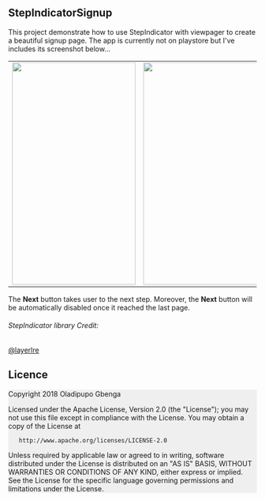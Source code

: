## StepIndicatorSignup
This project demonstrate how to use StepIndicator with viewpager to create a beautiful signup page. The app is currently not on playstore but I've includes its screenshot below...

<table border="0"><tr><td>
<img height="450" width="250" src="https://firebasestorage.googleapis.com/v0/b/firesample-12a1e.appspot.com/o/githubimages%2Fdevice-2018-04-05-171351.png?alt=media&token=9adf2400-7df1-490c-85d0-563223768671"></img></td><td>
<img height="450" width="250" src="https://firebasestorage.googleapis.com/v0/b/firesample-12a1e.appspot.com/o/githubimages%2Fdevice-2018-04-05-171436.png?alt=media&token=dd29ce2d-cb99-4ee7-b180-91732c466656"></img></td><td>
<img height="450" width="250" src="https://firebasestorage.googleapis.com/v0/b/firesample-12a1e.appspot.com/o/githubimages%2Fdevice-2018-04-05-171458.png?alt=media&token=cfc8f19f-cf1c-4745-8c22-04c57dc53a19"></img></td></tr></table>

The **Next** button takes user to the next step. Moreover, the <b>Next</b> button will be automatically disabled once it reached the last page. <br/>

###### StepIndicator library Credit:
<a href="https://github.com/layerlre/StepIndicator/commits?author=layerlre">@layerlre</a><br/>

## Licence
 <div style="background-color:#efefef">Copyright 2018 Oladipupo Gbenga

   Licensed under the Apache License, Version 2.0 (the "License");
   you may not use this file except in compliance with the License.
   You may obtain a copy of the License at

       http://www.apache.org/licenses/LICENSE-2.0

   Unless required by applicable law or agreed to in writing, software
   distributed under the License is distributed on an "AS IS" BASIS,
   WITHOUT WARRANTIES OR CONDITIONS OF ANY KIND, either express or implied.
   See the License for the specific language governing permissions and
   limitations under the License.</div>


